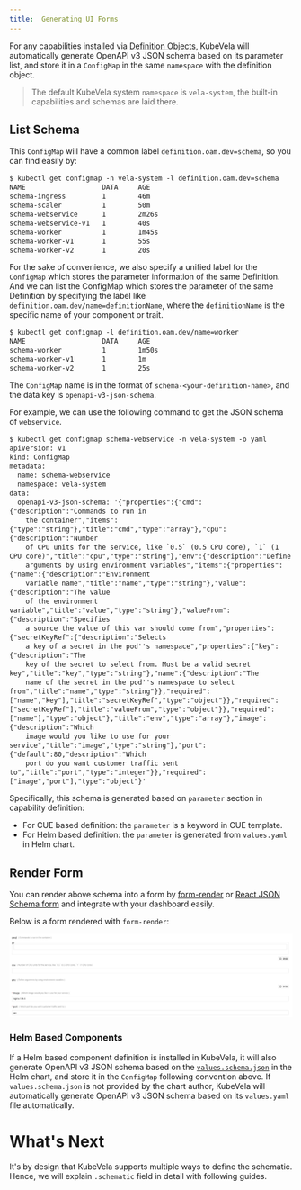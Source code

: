 ```yaml
---
title:  Generating UI Forms
---
```


For any capabilities installed via [Definition Objects](./definition-and-templates),
KubeVela will automatically generate OpenAPI v3 JSON schema based on its parameter list, and store it in a `ConfigMap` in the same `namespace` with the definition object. 

> The default KubeVela system `namespace` is `vela-system`, the built-in capabilities and schemas are laid there.


## List Schema

This `ConfigMap` will have a common label `definition.oam.dev=schema`, so you can find easily by:

```shell
$ kubectl get configmap -n vela-system -l definition.oam.dev=schema
NAME                   DATA     AGE
schema-ingress         1        46m
schema-scaler          1        50m
schema-webservice      1        2m26s
schema-webservice-v1   1        40s
schema-worker          1        1m45s 
schema-worker-v1       1        55s
schema-worker-v2       1        20s
```
For the sake of convenience, we also specify a unified label for the `ConfigMap` which stores the parameter information of the same Definition. 
And we can list the ConfigMap which stores the parameter of the same Definition by specifying the label like `definition.oam.dev/name=definitionName`, where the `definitionName` is the specific name of your component or trait. 
```shell
$ kubectl get configmap -l definition.oam.dev/name=worker
NAME                   DATA     AGE
schema-worker          1        1m50s
schema-worker-v1       1        1m
schema-worker-v2       1        25s
```

The `ConfigMap` name is in the format of `schema-<your-definition-name>`,
and the data key is `openapi-v3-json-schema`.

For example, we can use the following command to get the JSON schema of `webservice`.

```shell
$ kubectl get configmap schema-webservice -n vela-system -o yaml
apiVersion: v1
kind: ConfigMap
metadata:
  name: schema-webservice
  namespace: vela-system
data:
  openapi-v3-json-schema: '{"properties":{"cmd":{"description":"Commands to run in
    the container","items":{"type":"string"},"title":"cmd","type":"array"},"cpu":{"description":"Number
    of CPU units for the service, like `0.5` (0.5 CPU core), `1` (1 CPU core)","title":"cpu","type":"string"},"env":{"description":"Define
    arguments by using environment variables","items":{"properties":{"name":{"description":"Environment
    variable name","title":"name","type":"string"},"value":{"description":"The value
    of the environment variable","title":"value","type":"string"},"valueFrom":{"description":"Specifies
    a source the value of this var should come from","properties":{"secretKeyRef":{"description":"Selects
    a key of a secret in the pod''s namespace","properties":{"key":{"description":"The
    key of the secret to select from. Must be a valid secret key","title":"key","type":"string"},"name":{"description":"The
    name of the secret in the pod''s namespace to select from","title":"name","type":"string"}},"required":["name","key"],"title":"secretKeyRef","type":"object"}},"required":["secretKeyRef"],"title":"valueFrom","type":"object"}},"required":["name"],"type":"object"},"title":"env","type":"array"},"image":{"description":"Which
    image would you like to use for your service","title":"image","type":"string"},"port":{"default":80,"description":"Which
    port do you want customer traffic sent to","title":"port","type":"integer"}},"required":["image","port"],"type":"object"}'
```

Specifically, this schema is generated based on `parameter` section in capability definition:

* For CUE based definition: the `parameter` is a keyword in CUE template.
* For Helm based definition: the `parameter` is generated from `values.yaml` in Helm chart.

## Render Form

You can render above schema into a form by [form-render](https://github.com/alibaba/form-render) or [React JSON Schema form](https://github.com/rjsf-team/react-jsonschema-form) and integrate with your dashboard easily.

Below is a form rendered with `form-render`:

![](../resources/json-schema-render-example.jpg)

### Helm Based Components

If a Helm based component definition is installed in KubeVela, it will also generate OpenAPI v3 JSON schema based on the [`values.schema.json`](https://helm.sh/docs/topics/charts/#schema-files) in the Helm chart, and store it in the `ConfigMap` following convention above. If `values.schema.json` is not provided by the chart author, KubeVela will automatically generate OpenAPI v3 JSON schema based on its `values.yaml` file automatically. 

# What's Next

It's by design that KubeVela supports multiple ways to define the schematic. Hence, we will explain `.schematic` field in detail with following guides.
